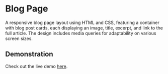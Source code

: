 # Blog Page

A responsive blog page layout using HTML and CSS, featuring a container with blog post cards, each displaying an image, title, excerpt, and link to the full article. The design includes media queries for adaptability on various screen sizes.

## Demonstration

Check out the live demo [here](https://blogpage-justmirr.netlify.app/).
